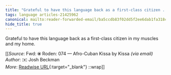 ```yaml
---
title: "Grateful to have this language back as a first-class citizen ..."
tags: language articles-21425962
canonical: mailto:reader-forwarded-email/ba5ccdb83f02dd5f2ee6dab1fa318c89
hide_title: true
---
```


Grateful to have this language back as a first-class citizen in my muscles and my home.


[[_Source_: Fwd: ⦿ Roden: 074 — Afro-Cuban Kissa by Kissa _(via email)_<br>
_Author_: ✉️ Josh Beckman<br>
_More_: [Readwise URL](https://readwise.io/open/425929697){:target="_blank"}
::wrap]]